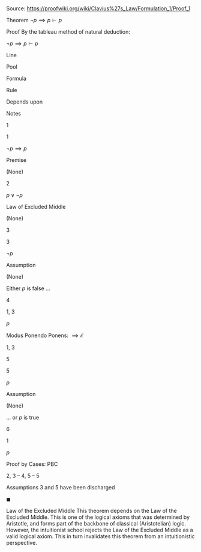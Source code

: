# 

Source: https://proofwiki.org/wiki/Clavius%27s_Law/Formulation_1/Proof_1

Theorem
$\neg p \implies p \vdash p$


Proof
By the tableau method of natural deduction:


$\neg p \implies p \vdash p$


Line


Pool

Formula

Rule

Depends upon

Notes


1


1

$\neg p \implies p$

Premise

(None)




2




$p \lor \neg p$

Law of Excluded Middle

(None)




3


3

$\neg p$

Assumption

(None)

Either $p$ is false ...


4


1, 3

$p$

Modus Ponendo Ponens: $\implies \mathcal E$

1, 3




5


5

$p$

Assumption

(None)

... or $p$ is true


6


1

$p$

Proof by Cases: $\text{PBC}$

2, 3 – 4, 5 – 5

Assumptions 3 and 5 have been discharged

$\blacksquare$


Law of the Excluded Middle
This theorem depends on the Law of the Excluded Middle.
This is one of the logical axioms that was determined by Aristotle, and forms part of the backbone of classical (Aristotelian) logic.
However, the intuitionist school rejects the Law of the Excluded Middle as a valid logical axiom.
This in turn invalidates this theorem from an intuitionistic perspective.





